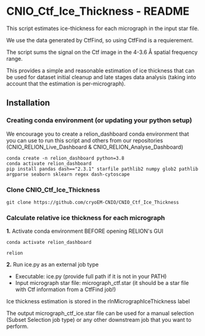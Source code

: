 # CNIO_Ctf_Ice_Thickness - README

This script estimates ice-thickness for each micrograph in the input star file.

We use the data generated by CtfFind, so using CtfFind is a requierement.

The script sums the signal on the Ctf image in the 4-3.6 Å spatial frequency range.

This provides a simple and reasonable estimation of ice thickness that can be used for dataset initial cleanup and late stages data analysis (taking into account that the estimation is per-micrograph).

## Installation

### Creating conda environment (or updating your python setup)
We encourage you to create a relion_dashboard conda environment that you can use to run this script and others from our repositories (CNIO_RELION_Live_Dashboard & CNIO_RELION_Analyse_Dashboard)

```
conda create -n relion_dashboard python=3.8
conda activate relion_dashboard
pip install pandas dash=="2.3.1" starfile pathlib2 numpy glob2 pathlib argparse seaborn sklearn regex dash-cytoscape
```

### Clone CNIO_Ctf_Ice_Thickness
```git clone https://github.com/cryoEM-CNIO/CNIO_Ctf_Ice_Thickness```

### Calculate relative ice thickness for each micrograph

**1.** Activate conda environment BEFORE opening RELION's GUI

```
conda activate relion_dashboard

relion
```

**2.** Run ice.py as an external job type

  - Executable: ice.py (provide full path if it is not in your PATH)
  - Input micrograph star file: micrograph_ctf.star (it should be a star file with Ctf information from a CtfFind job!) 

Ice thickness estimation is stored in the rlnMicrographIceThickness label

The output micrograph_ctf_ice.star file can be used for a manual selection (Subset Selection job type) or any other downstream job that you want to perform.
